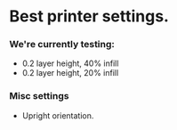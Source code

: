 # Best printer settings.

### We're currently testing:
* 0.2 layer height, 40% infill
* 0.2 layer height, 20% infill

### Misc settings
* Upright orientation.
